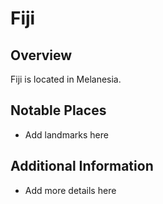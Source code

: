 # Fiji
## Overview
Fiji is located in Melanesia.

## Notable Places
- Add landmarks here

## Additional Information
- Add more details here
